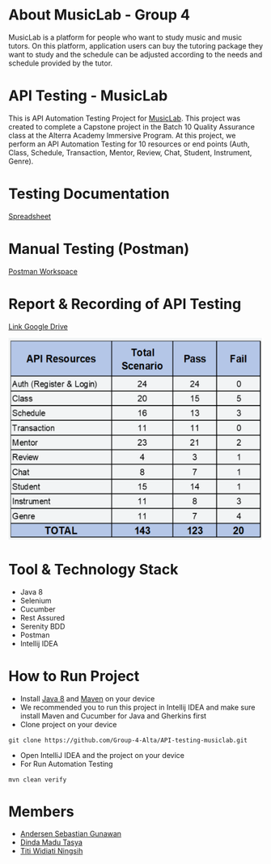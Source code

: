 # About MusicLab - Group 4
MusicLab is a platform for people who want to study music and music tutors.
On this platform, application users can buy the tutoring package they want to study and the schedule can be adjusted according to the needs and schedule provided by the tutor.

# API Testing - MusicLab
This is API Automation Testing Project for [MusicLab](https://app.swaggerhub.com/apis-docs/KHARISMAJANUAR/MusicLab-API/1.0.0#/). This project was created to complete a Capstone project in the Batch 10 Quality Assurance class at the Alterra Academy Immersive Program. At this project, we perform an API Automation Testing for 10 resources or end points (Auth, Class, Schedule, Transaction, Mentor, Review, Chat, Student, Instrument, Genre).

# Testing Documentation
[Spreadsheet](https://docs.google.com/spreadsheets/d/1fco_14QtXYskMwSssGu6YYap2_lk5fxwHV-8hjZzVVs/edit#gid=1722139803)

# Manual Testing (Postman)
[Postman Workspace](https://musiclabteam4.postman.co/workspace/cf18683b-fce0-4954-9674-87f8e67ea35a)


# Report & Recording of API Testing
[Link Google Drive](https://drive.google.com/drive/folders/1cZw15eYaFOjcC8aWVZc3wHFqTAw_bWT_?usp=sharing)

![image](https://github.com/titiwidiati/demo_git/blob/main/API%20Result%20Detail.png)

# Tool & Technology Stack
- Java 8
- Selenium
- Cucumber
- Rest Assured
- Serenity BDD
- Postman
- Intellij IDEA

# How to Run Project
- Install  [Java 8](https://www.oracle.com/java/technologies/downloads/#java8) and [Maven](https://maven.apache.org/download.cgi) on your device
- We recommended you to run this project in Intellij IDEA and make sure install Maven and Cucumber for Java and Gherkins first
- Clone project on your device
```
git clone https://github.com/Group-4-Alta/API-testing-musiclab.git
```
- Open IntelliJ IDEA and the project on your device
- For Run Automation Testing
```
mvn clean verify
```

# Members
-  [Andersen Sebastian Gunawan](https://github.com/kasg888)
-  [Dinda Madu Tasya](https://github.com/dindazzz)
-  [Titi Widiati Ningsih](https://github.com/titiwidiati)

